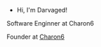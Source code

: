 - Hi, I'm Darvaged! 

Software Enginner at Charon6

Founder at <a href="https://charon6.com/" rel="nofollow">Charon6</a>

<a href="https://github.com/darvaged" rel="nofollow"><a/>

<a href="https://twitter.com/charon6" rel="nofollow"></a>
